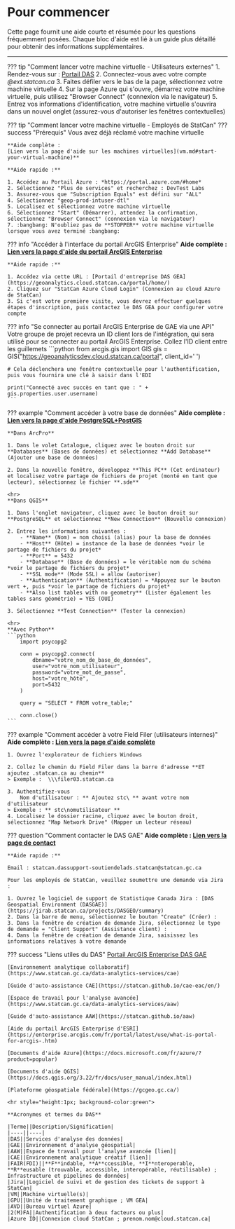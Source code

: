 # Pour commencer

Cette page fournit une aide courte et résumée pour les questions fréquemment posées. Chaque bloc d'aide est lié à un guide plus détaillé pour obtenir des informations supplémentaires.

---

??? tip "Comment lancer votre machine virtuelle - Utilisateurs externes"
    1. Rendez-vous sur : [Portail DAS](https://www.statcan.gc.ca/data-analytics-services/gae)
    2. Connectez-vous avec votre compte *@ext.statcan.ca*
    3. Faites défiler vers le bas de la page, sélectionnez votre machine virtuelle
    4. Sur la page Azure qui s'ouvre, démarrez votre machine virtuelle, puis utilisez "Browser Connect" (connexion via le navigateur)
    5. Entrez vos informations d'identification, votre machine virtuelle s'ouvrira dans un nouvel onglet (assurez-vous d'autoriser les fenêtres contextuelles)

??? tip "Comment lancer votre machine virtuelle - Employés de StatCan"
    ??? success "Prérequis"
        Vous avez déjà réclamé votre machine virtuelle

    **Aide complète :
    [Lien vers la page d'aide sur les machines virtuelles](vm.md#start-your-virtual-machine)**

    **Aide rapide :**
    
    1. Accédez au Portail Azure : *https://portal.azure.com/#home*
    2. Sélectionnez "Plus de services" et recherchez : DevTest Labs
    3. Assurez-vous que "Subscription Equals" est défini sur "ALL"
    4. Sélectionnez "geop-prod-intuser-dtl"
    5. Localisez et sélectionnez votre machine virtuelle
    6. Sélectionnez "Start" (Démarrer), attendez la confirmation, sélectionnez "Browser Connect" (connexion via le navigateur)
    7. :bangbang: N'oubliez pas de **STOPPER** votre machine virtuelle lorsque vous avez terminé :bangbang:

??? info "Accéder à l'interface du portail ArcGIS Enterprise"
    **Aide complète :
    [Lien vers la page d'aide du portail ArcGIS Enterprise](arcgisportal.md)**

    **Aide rapide :**

    1. Accédez via cette URL : [Portail d'entreprise DAS GEA](https://geoanalytics.cloud.statcan.ca/portal/home/)
    2. Cliquez sur "StatCan Azure Cloud Login" (Connexion au cloud Azure de StatCan)
    3. Si c'est votre première visite, vous devrez effectuer quelques étapes d'inscription, puis contactez le DAS GEA pour configurer votre compte

??? info "Se connecter au portail ArcGIS Enterprise de GAE via une API"
    Votre groupe de projet recevra un ID client lors de l'intégration, qui sera utilisé pour se connecter au portail ArcGIS Enterprise. Collez l'ID client entre les guillemets
    ```python
    from arcgis.gis import GIS
    gis = GIS("https://geoanalyticsdev.cloud.statcan.ca/portal", client_id=' ')
    
    # Cela déclenchera une fenêtre contextuelle pour l'authentification, puis vous fournira une clé à saisir dans l'EDI

    print("Connecté avec succès en tant que : " + gis.properties.user.username)
    ```

??? example "Comment accéder à votre base de données"
    **Aide complète :
    [Lien vers la page d'aide PostgreSQL+PostGIS](postgresql.md)**

    **Dans ArcPro**

    1. Dans le volet Catalogue, cliquez avec le bouton droit sur **Databases** (Bases de données) et sélectionnez **Add Database** (Ajouter une base de données)
        
    2. Dans la nouvelle fenêtre, développez **This PC** (Cet ordinateur) et localisez votre partage de fichiers de projet (monté en tant que lecteur), sélectionnez le fichier **.sde**

    <hr>
    **Dans QGIS**
    
    1. Dans l'onglet navigateur, cliquez avec le bouton droit sur **PostgreSQL** et sélectionnez **New Connection** (Nouvelle connexion)

    2. Entrez les informations suivantes :
        - **Name** (Nom) = nom choisi (alias) pour la base de données
        - **Host** (Hôte) = instance de la base de données *voir le partage de fichiers du projet*
        - **Port** = 5432
        - **Database** (Base de données) = le véritable nom du schéma *voir le partage de fichiers du projet*
        - **SSL mode** (Mode SSL) = allow (autoriser)
        - **Authentication** (Authentification) = *Appuyez sur le bouton vert +, puis *voir le partage de fichiers du projet*
        - **Also list tables with no geometry** (Lister également les tables sans géométrie) = YES (OUI)
        
    3. Sélectionnez **Test Connection** (Tester la connexion)

    <hr>
    **Avec Python**
    ```python
        import psycopg2

        conn = psycopg2.connect(
            dbname="votre_nom_de_base_de_données",
            user="votre_nom_utilisateur",
            password="votre_mot_de_passe",
            host="votre_hôte",
            port=5432
        )
        
        query = "SELECT * FROM votre_table;"
        
        conn.close()
    ```

??? example "Comment accéder à votre Field Filer (utilisateurs internes)"
    **Aide complète :
    [Lien vers la page d'aide complète](filers.md)**

    1. Ouvrez l'explorateur de fichiers Windows

    2. Collez le chemin du Field Filer dans la barre d'adresse **ET ajoutez .statcan.ca au chemin**
    > Exemple :  \\\filer03.statcan.ca

    3. Authentifiez-vous
        Nom d'utilisateur : ** Ajoutez stc\ ** avant votre nom d'utilisateur
    > Exemple : ** stc\nomutilisateur **
    4. Localisez le dossier racine, cliquez avec le bouton droit, sélectionnez "Map Network Drive" (Mapper un lecteur réseau)
        
??? question "Comment contacter le DAS GAE"
    **Aide complète :
    [Lien vers la page de contact](contact.md)**

    **Aide rapide :**
    
    Email : statcan.dassupport-soutiendelads.statcan@statcan.gc.ca

    Pour les employés de StatCan, veuillez soumettre une demande via Jira :

    1. Ouvrez le logiciel de support de Statistique Canada Jira : [DAS Geospatial Environment (DASGAE)](https://jirab.statcan.ca/projects/DASGEO/summary)
    2. Dans la barre de menu, sélectionnez le bouton "Create" (Créer) :
    3. Dans la fenêtre de création de demande Jira, sélectionnez le type de demande = "Client Support" (Assistance client) :
    4. Dans la fenêtre de création de demande Jira, saisissez les informations relatives à votre demande

??? success "Liens utiles du DAS"
    [Portail ArcGIS Enterprise DAS GAE](https://geoanalytics.cloud.statcan.ca/portal/home/)

    [Environnement analytique collaboratif](https://www.statcan.gc.ca/data-analytics-services/cae)

    [Guide d'auto-assistance CAE](https://statcan.github.io/cae-eac/en/)

    [Espace de travail pour l'analyse avancée](https://www.statcan.gc.ca/data-analytics-services/aaw)

    [Guide d'auto-assistance AAW](https://statcan.github.io/aaw)

    [Aide du portail ArcGIS Enterprise d'ESRI](https://enterprise.arcgis.com/fr/portal/latest/use/what-is-portal-for-arcgis-.htm)

    [Documents d'aide Azure](https://docs.microsoft.com/fr/azure/?product=popular)

    [Documents d'aide QGIS](https://docs.qgis.org/3.22/fr/docs/user_manual/index.html)

    [Plateforme géospatiale fédérale](https://gcgeo.gc.ca/)

    <hr style="height:1px; background-color:green">

    **Acronymes et termes du DAS**
    
    |Terme||Description/Signification|
    |----||----|
    |DAS||Services d'analyse des données|
    |GAE||Environnement d'analyse géospatial|
    |AAW||Espace de travail pour l'analyse avancée [lien]|
    |CAE||Environnement analytique créatif [lien]|
    |FAIR(FDI)||**F**indable, **A**ccessible, **I**nteroperable, **R**eusable (trouvable, accessible, interopérable, réutilisable) ; Infrastructure et pipelines de données|
    |Jira||Logiciel de suivi et de gestion des tickets de support à StatCan|
    |VM||Machine virtuelle(s)|
    |GPU||Unité de traitement graphique ; VM GEA|
    |AVD||Bureau virtuel Azure|
    |2(M)FA||Authentification à deux facteurs ou plus|
    |Azure ID||Connexion cloud StatCan ; prenom.nom@cloud.statcan.ca|
